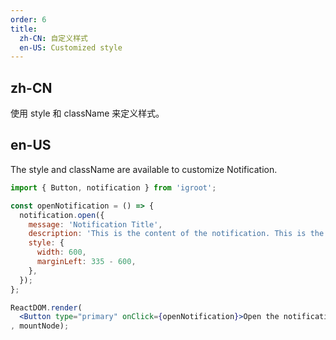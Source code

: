 ```yaml
---
order: 6
title:
  zh-CN: 自定义样式
  en-US: Customized style
---
```


## zh-CN

使用 style 和 className 来定义样式。

## en-US

The style and className are available to customize Notification.

````jsx
import { Button, notification } from 'igroot';

const openNotification = () => {
  notification.open({
    message: 'Notification Title',
    description: 'This is the content of the notification. This is the content of the notification. This is the content of the notification.',
    style: {
      width: 600,
      marginLeft: 335 - 600,
    },
  });
};

ReactDOM.render(
  <Button type="primary" onClick={openNotification}>Open the notification box</Button>
, mountNode);
````
